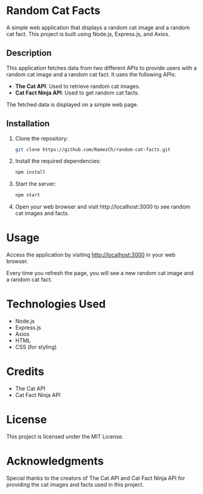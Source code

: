 # Random Cat Facts

A simple web application that displays a random cat image and a random cat fact. This project is built using Node.js, Express.js, and Axios.

## Description

This application fetches data from two different APIs to provide users with a random cat image and a random cat fact. It uses the following APIs:

- **The Cat API**: Used to retrieve random cat images.
- **Cat Fact Ninja API**: Used to get random cat facts.

The fetched data is displayed on a simple web page.

## Installation

1. Clone the repository:

   ```bash
   git clone https://github.com/RamezCh/random-cat-facts.git

2. Install the required dependencies:

   ```bash
   npm install

3. Start the server:

   ```bash
   npm start

4. Open your web browser and visit http://localhost:3000 to see random cat images and facts.

# Usage

Access the application by visiting [http://localhost:3000](http://localhost:3000) in your web browser.

Every time you refresh the page, you will see a new random cat image and a random cat fact.

# Technologies Used
- Node.js
- Express.js
- Axios
- HTML
- CSS (for styling)

# Credits
- The Cat API
- Cat Fact Ninja API

# License
This project is licensed under the MIT License.

# Acknowledgments
Special thanks to the creators of The Cat API and Cat Fact Ninja API for providing the cat images and facts used in this project.